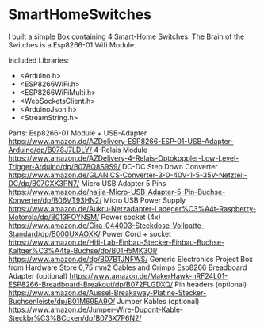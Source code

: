 # SmartHomeSwitches
I built a simple Box containing 4 Smart-Home Switches. The Brain of the Switches is a Esp8266-01 Wifi Module.

Included Libraries:
  - <Arduino.h>
  - <ESP8266WiFi.h>
  - <ESP8266WiFiMulti.h>
  - <WebSocketsClient.h>
  - <ArduinoJson.h>
  - <StreamString.h>
  
Parts:
Esp8266-01 Module + USB-Adapter
	https://www.amazon.de/AZDelivery-ESP8266-ESP-01-USB-Adapter-Arduino/dp/B078J7LDLY/
4-Relais Module
	https://www.amazon.de/AZDelivery-4-Relais-Optokoppler-Low-Level-Trigger-Arduino/dp/B078Q8S9S9/
DC-DC Step Down Converter
	https://www.amazon.de/GLANICS-Converter-3-0-40V-1-5-35V-Netzteil-DC/dp/B07CXK3PN7/
Micro USB Adapter 5 Pins
	https://www.amazon.de/haljia-Micro-USB-Adapter-5-Pin-Buchse-Konverter/dp/B06VT93HN2/
Micro USB Power Supply
	https://www.amazon.de/Aukru-Netzadapter-Ladeger%C3%A4t-Raspberry-Motorola/dp/B013FOYNSM/
Power socket (4x)
	https://www.amazon.de/Gira-044003-Steckdose-Vollpatte-Standard/dp/B000UXAOXK/
Power Cord + socket
	https://www.amazon.de/Hifi-Lab-Einbau-Stecker-Einbau-Buchse-Kaltger%C3%A4te-Buchse/dp/B01H5MK3OI/
	https://www.amazon.de/dp/B07BTJNFWS/
Generic Electronics Project Box from Hardware Store
0,75 mm2 Cables and Crimps
Esp8266 Breadboard Adapter (optional)
	https://www.amazon.de/MakerHawk-nRF24L01-ESP8266-Breadboard-Breakout/dp/B072FLGDXQ/
Pin headers (optional)
	https://www.amazon.de/Aussel-Breakaway-Platine-Stecker-Buchsenleiste/dp/B01M69EA9O/
Jumper Kables (optional)
	https://www.amazon.de/Jumper-Wire-Dupont-Kable-Steckbr%C3%BCcken/dp/B073X7P6N2/
